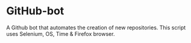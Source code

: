# GitHub-bot
A Github bot that automates the creation of new repositories. This script uses Selenium, OS, Time &amp; Firefox browser.
